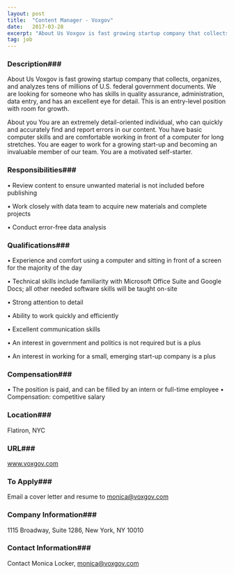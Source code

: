 ```yaml
---
layout: post
title:  "Content Manager - Voxgov"
date:   2017-03-28
excerpt: "About Us Voxgov is fast growing startup company that collects, organizes, and analyzes tens of millions of U.S. federal government documents. We are looking for someone who has skills in quality assurance, administration, data entry, and has an excellent eye for detail. This is an entry-level position with room for..."
tag: job
---
```


### Description###

About Us
Voxgov is fast growing startup company that collects, organizes, and analyzes tens of millions of U.S. federal government documents. We are looking for someone who has skills in quality assurance, administration, data entry, and has an excellent eye for detail. This is an entry-level position with room for growth.

About you
You are an extremely detail-oriented individual, who can quickly and accurately find and report errors in our content. You have basic computer skills and are comfortable working in front of a computer for long stretches. You are eager to work for a growing start-up and becoming an invaluable member of our team. You are a motivated self-starter.


### Responsibilities###


•  Review content to ensure unwanted material is not included before publishing

•  Work closely with data team to acquire new materials and complete projects

•  Conduct error-free data analysis


### Qualifications###


•  Experience and comfort using a computer and sitting in front of a screen for the majority of the day

•  Technical skills include familiarity with Microsoft Office Suite and Google Docs; all other needed software skills will be taught on-site

•  Strong attention to detail

•  Ability to work quickly and efficiently 

•  Excellent communication skills

•  An interest in government and politics is not required but is a plus

•  An interest in working for a small, emerging start-up company is a plus


### Compensation###

• The position is paid, and can be filled by an intern or full-time employee • Compensation: competitive salary


### Location###

Flatiron, NYC


### URL###

www.voxgov.com

### To Apply###

Email a cover letter and resume to monica@voxgov.com


### Company Information###

1115 Broadway, Suite 1286, New York, NY 10010


### Contact Information###

Contact Monica Locker, monica@voxgov.com

